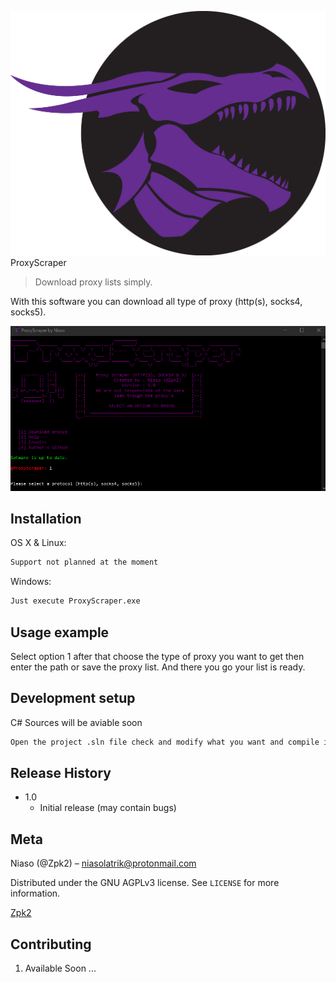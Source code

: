 ![](logo.png) ProxyScraper
> Download proxy lists simply.

With this software you can download all type of proxy (http(s), socks4, socks5).

![](header.png)

## Installation

OS X & Linux:

```sh
Support not planned at the moment
```

Windows:

```sh
Just execute ProxyScraper.exe
```

## Usage example

Select option 1 after that choose the type of proxy you want to get then enter the path or save the proxy list.
And there you go your list is ready.

## Development setup

C# Sources will be aviable soon

```sh
Open the project .sln file check and modify what you want and compile it
```

## Release History

* 1.0
    * Initial release (may contain bugs)

## Meta

Niaso (@Zpk2) – niasolatrik@protonmail.com

Distributed under the GNU AGPLv3 license. See ``LICENSE`` for more information.

[Zpk2](https://github.com/Zpk2/)

## Contributing

1. Available Soon ...
